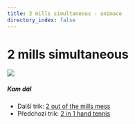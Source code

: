 ```yaml
---
title: 2 mills simultaneous - animace
directory_index: false
---
```


# 2 mills simultaneous

![](/animace/img/2-mills-simultaneous.gif)

##### Kam dál

- Další trik: [2 out of the mills mess](2-out-of-the-mills-mess.html "Další trik 2 out of the mills mess")
- Předchozí trik: [2 in 1 hand tennis](2-in-1-hand-tennis.html "Předchozí trik 2 in 1 hand tennis")

